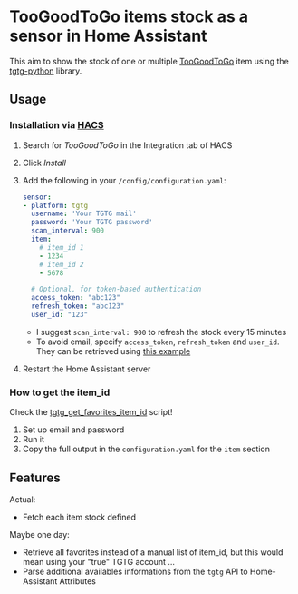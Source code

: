 # TooGoodToGo items stock as a sensor in Home Assistant

This aim to show the stock of one or multiple [TooGoodToGo](https://toogoodtogo.com/) item using the [tgtg-python](https://github.com/ahivert/tgtg-python) library.

## Usage

### Installation via [HACS](https://hacs.xyz/)

1. Search for *TooGoodToGo* in the Integration tab of HACS
1. Click *Install*
1. Add the following in your `/config/configuration.yaml`:

    ```yaml
    sensor:
    - platform: tgtg
      username: 'Your TGTG mail'
      password: 'Your TGTG password'
      scan_interval: 900
      item:
        # item_id 1
        - 1234
        # item_id 2
        - 5678

      # Optional, for token-based authentication
      access_token: "abc123"
      refresh_token: "abc123"
      user_id: "123"
    ```

    * I suggest `scan_interval: 900` to refresh the stock every 15 minutes
    * To avoid email, specify `access_token`, `refresh_token` and `user_id`. They can be retrieved using [this example](https://github.com/ahivert/tgtg-python#retrieve-tokens-to-avoid-login-email)

1. Restart the Home Assistant server

### How to get the item_id

Check the [tgtg_get_favorites_item_id](./tgtg_get_favorites_item_id.py) script!

1. Set up email and password
1. Run it
1. Copy the full output in the `configuration.yaml` for the `item` section

## Features

Actual:

* Fetch each item stock defined

Maybe one day:

* Retrieve all favorites instead of a manual list of item_id, but this would mean using your "true" TGTG account ...
* Parse additional availables informations from the `tgtg` API to Home-Assistant Attributes
